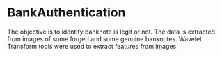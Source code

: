 # BankAuthentication
The objective is to identify banknote is legit or not. The data is extracted from images of some forged and some genuine banknotes. Wavelet Transform tools were used to extract features from images.

